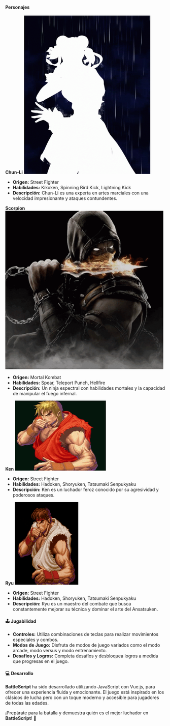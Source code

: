 #### Personajes

**Chun-Li**
![Chun-Li](../../assets/gifs/chunli.gif)
- **Origen:** Street Fighter
- **Habilidades:** Kikoken, Spinning Bird Kick, Lightning Kick
- **Descripción:** Chun-Li es una experta en artes marciales con una velocidad impresionante y ataques contundentes.

**Scorpion**
![Scorpion](../../assets/gifs/scorpion.gif)
- **Origen:** Mortal Kombat
- **Habilidades:** Spear, Teleport Punch, Hellfire
- **Descripción:** Un ninja espectral con habilidades mortales y la capacidad de manipular el fuego infernal.

**Ken**
![Ken](../../assets/gifs/ken.gif)
- **Origen:** Street Fighter
- **Habilidades:** Hadoken, Shoryuken, Tatsumaki Senpukyaku
- **Descripción:** Ken es un luchador feroz conocido por su agresividad y poderosos ataques.

**Ryu**
![Ryu](../../assets/gifs/ryu.gif)
- **Origen:** Street Fighter
- **Habilidades:** Hadoken, Shoryuken, Tatsumaki Senpukyaku
- **Descripción:** Ryu es un maestro del combate que busca constantemente mejorar su técnica y dominar el arte del Ansatsuken.

#### 🕹️ Jugabilidad
- **Controles:** Utiliza combinaciones de teclas para realizar movimientos especiales y combos.
- **Modos de Juego:** Disfruta de modos de juego variados como el modo arcade, modo versus y modo entrenamiento.
- **Desafíos y Logros:** Completa desafíos y desbloquea logros a medida que progresas en el juego.

#### 💻 Desarrollo
**BattleScript** ha sido desarrollado utilizando JavaScript con Vue.js, para ofrecer una experiencia fluida y emocionante. El juego está inspirado en los clásicos de lucha pero con un toque moderno y accesible para jugadores de todas las edades.

¡Prepárate para la batalla y demuestra quién es el mejor luchador en **BattleScript**! 🥊
